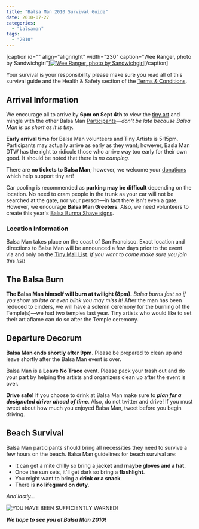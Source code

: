 ```yaml
---
title: "Balsa Man 2010 Survival Guide"
date: 2010-07-27
categories: 
  - "balsaman"
tags: 
  - "2010"
---
```


\[caption id="" align="alignright" width="230" caption="Wee Ranger, photo by Sandwichgirl"\][![Wee Ranger, photo by Sandwichgirl](/images/3892249410_bfdba8c8b3_z.jpg "Wee Ranger, photo by Sandwichgirl")](http://www.flickr.com/photos/sandwichgirl/3892249410/in/pool-1215242@N23/)\[/caption\]

Your survival is your responsibility please make sure you read all of this survival guide and the Health & Safety section of the [Terms & Conditions](http://balsaman.org/terms-conditions/).

## Arrival Information

We encourage all to arrive by **6pm on Sept 4th** to view the [tiny art](http://balsaman.org/tiny-art-grants/) and mingle with the other Balsa Man [Participants](http://balsaman.org/participate/)—_don't be late because Balsa Man is as short as it is tiny._

**Early arrival time** for Balsa Man volunteers and Tiny Artists is 5:15pm. Participants may actually arrive as early as they want; however, Basla Man DTW has the right to ridicule those who arrive way too early for their own good. It should be noted that there is _no camping._

There are **no tickets to Balsa Man**; however, we welcome your [donations](http://balsaman.org/donate/) which help support tiny art!

Car pooling is recommended as **parking may be difficult** depending on the location. No need to cram people in the trunk as your car will not be searched at the gate, nor your person—in fact there isn't even a gate. However, we encourage **Balsa Man Greeters**. Also, we need volunteers to create this year's [Balsa Burma Shave signs](http://www.flickr.com/photos/jhrphotos/2814562813/).

### Location Information

Balsa Man takes place on the coast of San Francisco. Exact location and directions to Balsa Man will be announced a few days prior to the event via and only on the [Tiny Mail List](http://balsaman.org/tiny-mail-list/). _If you want to come make sure you join this list!_

## The Balsa Burn

**The Balsa Man himself will burn at twilight (8pm).** _Balsa burns fast so if you show up late or even blink you may miss it!_ After the man has been reduced to cinders, we will have a solemn ceremony for the burning of the Temple(s)—we had two temples last year. Tiny artists who would like to set their art aflame can do so after the Temple ceremony.

## Departure Decorum

**Balsa Man ends shortly after 9pm**. Please be prepared to clean up and leave shortly after the Balsa Man event is over.

Balsa Man is a **Leave No Trace** event. Please pack your trash out and do your part by helping the artists and organizers clean up after the event is over.

**Drive safe!** If you choose to drink at Balsa Man make sure to **_plan for a designated driver ahead of time_**. Also, do not twitter and drive! If you must tweet about how much you enjoyed Balsa Man, tweet before you begin driving.

## Beach Survival

Balsa Man participants should bring all necessities they need to survive a few hours on the beach. Balsa Man guidelines for beach survival are:

- It can get a mite chilly so bring a **jacket** and **maybe gloves and a hat**.
- Once the sun sets, it'll get dark so bring a **flashlight**.
- You might want to bring a **drink or a snack**.
- There is **no lifeguard on duty**.

_And lastly…_

![YOU HAVE BEEN SUFFICIENTLY WARNED!](/images/tamil-sign.png "YOU HAVE BEEN SUFFICIENTLY WARNED!")

**_We hope to see you at Balsa Man 2010!_**
